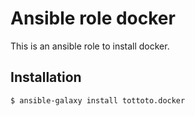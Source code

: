 # Ansible role docker

This is an ansible role to install docker.

## Installation

```
$ ansible-galaxy install tottoto.docker
```
